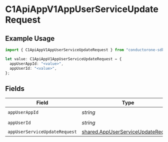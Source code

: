 # C1ApiAppV1AppUserServiceUpdateRequest

## Example Usage

```typescript
import { C1ApiAppV1AppUserServiceUpdateRequest } from "conductorone-sdk-typescript/sdk/models/operations";

let value: C1ApiAppV1AppUserServiceUpdateRequest = {
  appUserAppId: "<value>",
  appUserId: "<value>",
};
```

## Fields

| Field                                                                                           | Type                                                                                            | Required                                                                                        | Description                                                                                     |
| ----------------------------------------------------------------------------------------------- | ----------------------------------------------------------------------------------------------- | ----------------------------------------------------------------------------------------------- | ----------------------------------------------------------------------------------------------- |
| `appUserAppId`                                                                                  | *string*                                                                                        | :heavy_check_mark:                                                                              | N/A                                                                                             |
| `appUserId`                                                                                     | *string*                                                                                        | :heavy_check_mark:                                                                              | N/A                                                                                             |
| `appUserServiceUpdateRequest`                                                                   | [shared.AppUserServiceUpdateRequest](../../../sdk/models/shared/appuserserviceupdaterequest.md) | :heavy_minus_sign:                                                                              | N/A                                                                                             |